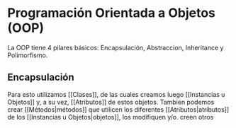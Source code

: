 # Programación Orientada a Objetos (OOP)
La OOP tiene 4 pilares básicos: Encapsulación, Abstraccion, Inheritance y Polimorfismo.

## Encapsulación
Para esto utilizamos [[Clases]], de las cuales creamos luego [[Instancias u Objetos]] y, a su vez, [[Atributos]] de estos objetos. Tambien podemos crear [[Métodos|métodos]] que utilicen los diferentes [[Atributos|atributos]] de los [[Instancias u Objetos|objetos]], los modifiquen y/o. creen otros